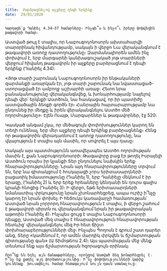 ```yaml
---
title:  Բարձրացնելով աչքերը դեպի երկինք
date:  29/01/2020
---
```


`Կարդացե՛ք Դանիել 4.34–37 համարները։ Ինչպե՞ս և ինչո՞ւ իրերը փոխվեցին թագավորի համար։`

Աստված թույլ է տալիս, որ Նաբուգոդոնոսորն ախտահարվի տարօրինակ հիվանդությամբ, սակայն ի վերջո Նա վերականգնում է թագավորի առողջ դատողությունը։ Զարմանալիորեն ամեն ինչ փոխվում է, երբ մարգարեի կանխագուշակած յոթ տարիների վերջում հիվանդ թագավորն իր աչքերը բարձրացնում է դեպի երկինք (Դանիել 4.34)։

«Յոթ տարի շարունակ Նաբուգոդոնոսորն իր ենթակաների զարմանքի առարկան էր, յոթ տարի շարունակ նա նվաստացած-ստորացված էր ամբողջ աշխարհի առաջ։ Հետո նրա բանականությունը վերականգնվեց, և խոնարհությամբ նայելով դեպի վեր՝ երկնքի Աստծուն, նա հասկացավ, որ իր պատիժը աստվածային ձեռքի գործն էր։ Հանրային հայտարարությամբ նա ընդունեց իր մեղքը և իրեն վերականգնելու Աստծո մեծ ողորմությունը»։ Էլեն Ուայթ, Մարգարեներ և թագավորներ, էջ 520։

Կասկած անգամ չկա, որ մեծագույն փոփոխություններ կարող են տեղի ունենալ, երբ մեր աչքերը դեպի երկինք բարձրացնենք։ Հենց որ թագավորին վերադառնում է առողջ դատողությունը, նա վկայություն է տալիս այն մասին, որ սովորել է այս դասը։

Սակայն այս պատմությունն առավելապես Աստծո ողորմության մասին է, քան Նաբուգոդոնոսորի: Թագավորը բաց էր թողել Իսրայելի Աստծուն որպես իր կյանքի Տեր ընդունելու նախկին երեք հնարավորությունները։ Նրան այդ հնարավորությունները տրվում են, երբ նա գիտակցում է հուդայացի չորս երիտասարդների բացառիկ իմաստությունը (Դանիել 1), երբ Դանիելը մեկնում է իր երազը, (Դանիել 2) և երբ երեք հրեաները կենդանի են դուրս գալիս կրակի հնոցից (Դանիել 3)։ Ի վերջո, եթե երիտասարդների նմանատիպ փրկությունը նրան չխոնարհեցրեց, ապա ուրիշ ի՞նչը կարող էր նրան փոխել։ Ի հեճուկս կառավարչի համառության՝ Աստված նրան չորրորդ հնարավորություն է տալիս, ի վերջո շահում է թագավորի սիրտն ու վերականգնում նրան իր թագավորական աթոռին (Դանիել 4)։ Ինչպես ցույց է տալիս Նաբուգոդոնոսորի դեպքը, Աստված մեզ տալիս է հնարավորություն հնարավորության հետևից՝ վերականգնելու մեզ Իր հետ ճիշտ փոխհարաբերությունների մեջ։ Ինչպես Պողոսն է գրում շատ դարեր անց, Տերը «կամենում է, որ ամեն մարդիկ փրկվեն և ճշմարտության գիտությանը գան» (Ա Տիմոթեոս 2.4)։ Այս պատմության մեջ մենք տեսնում ենք այս ճշմարտության հզորագույն օրինակ։

`Որո՞նք են եղել այն ճանապարհները, որոնցով Աստված ձեզ խոնարհեցրել է։ Ի՞նչ եք քաղել այդ փորձառությունից։ Ի՞նչ փոփոխությունների կարիք կունենաք՝ խուսափելու համար հետագայում նույն դասն ստանալուց։`
